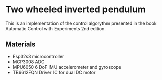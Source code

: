 # Two wheeled inverted pendulum

This is an implementation of the control algorythm presented in the book Automatic Control with Experiments 2nd edition.

## Materials

- Esp32s3 microcontroller
- MCP3008 ADC
- MPU6050 6 DoF IMU accelerometer and gyroscope
- TB6612FQN Driver IC for dual DC motor


